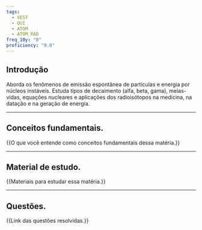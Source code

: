 ```yaml
---
tags:
  - VEST
  - QUI
  - ATOM
  - ATOM_RAD
freq_10y: "0"
proficiency: "0.0"
---
```

## Introdução

Aborda os fenômenos de emissão espontânea de partículas e energia por núcleos instáveis. Estuda tipos de decaimento (alfa, beta, gama), meias-vidas, equações nucleares e aplicações dos radioisótopos na medicina, na datação e na geração de energia.

--- 
## Conceitos fundamentais.

{{O que você entende como conceitos fundamentais dessa matéria.}}

---
## Material de estudo.

{{Materiais para estudar essa matéria.}}

--- 
## Questões.

{{Link das questões resolvidas.}}